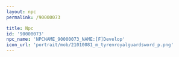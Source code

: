 ```yaml
---
layout: npc
permalink: /90000073

title: Npc
id: '90000073'
npc_name: 'NPCNAME_90000073_NAME:[F]Develop'
icon_url: 'portrait/mob/21010081_m_tyrenroyalguardsword_p.png'
---
```

